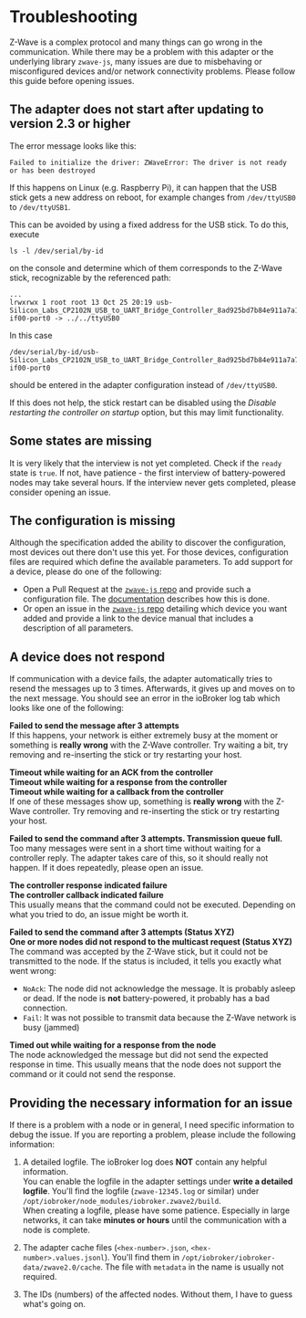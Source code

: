 # Troubleshooting

Z-Wave is a complex protocol and many things can go wrong in the communication. While there may be a problem with this adapter or the underlying library `zwave-js`, many issues are due to misbehaving or misconfigured devices and/or network connectivity problems. Please follow this guide before opening issues.

## The adapter does not start after updating to version 2.3 or higher

The error message looks like this:

```
Failed to initialize the driver: ZWaveError: The driver is not ready or has been destroyed
```

If this happens on Linux (e.g. Raspberry Pi), it can happen that the USB stick gets a new address on reboot, for example changes from `/dev/ttyUSB0` to `/dev/ttyUSB1`.

This can be avoided by using a fixed address for the USB stick. To do this, execute

```
ls -l /dev/serial/by-id
```

on the console and determine which of them corresponds to the Z-Wave stick, recognizable by the referenced path:

```
...
lrwxrwx 1 root root 13 Oct 25 20:19 usb-Silicon_Labs_CP2102N_USB_to_UART_Bridge_Controller_8ad925bd7b84e911a7a1d6217343c2-if00-port0 -> ../../ttyUSB0
```

In this case

```
/dev/serial/by-id/usb-Silicon_Labs_CP2102N_USB_to_UART_Bridge_Controller_8ad925bd7b84e911a7a7a1d6217343c2-if00-port0
```

should be entered in the adapter configuration instead of `/dev/ttyUSB0`.

If this does not help, the stick restart can be disabled using the _Disable restarting the controller on startup_ option, but this may limit functionality.

## Some states are missing

It is very likely that the interview is not yet completed. Check if the `ready` state is `true`. If not, have patience - the first interview of battery-powered nodes may take several hours. If the interview never gets completed, please consider opening an issue.

## The configuration is missing

Although the specification added the ability to discover the configuration, most devices out there don't use this yet. For those devices, configuration files are required which define the available parameters. To add support for a device, please do one of the following:

-   Open a Pull Request at the [`zwave-js` repo](https://github.com/AlCalzone/node-zwave-js) and provide such a configuration file. The [documentation](https://alcalzone.github.io/node-zwave-js/#/development/config-files) describes how this is done.
-   Or open an issue in the [`zwave-js` repo](https://github.com/AlCalzone/node-zwave-js) detailing which device you want added and provide a link to the device manual that includes a description of all parameters.

## A device does not respond

If communication with a device fails, the adapter automatically tries to resend the messages up to 3 times. Afterwards, it gives up and moves on to the next message. You should see an error in the ioBroker log tab which looks like one of the following:

**Failed to send the message after 3 attempts**  
If this happens, your network is either extremely busy at the moment or something is **really wrong** with the Z-Wave controller. Try waiting a bit, try removing and re-inserting the stick or try restarting your host.

**Timeout while waiting for an ACK from the controller**  
**Timeout while waiting for a response from the controller**  
**Timeout while waiting for a callback from the controller**  
If one of these messages show up, something is **really wrong** with the Z-Wave controller. Try removing and re-inserting the stick or try restarting your host.

**Failed to send the command after 3 attempts. Transmission queue full.**  
Too many messages were sent in a short time without waiting for a controller reply. The adapter takes care of this, so it should really not happen. If it does repeatedly, please open an issue.

**The controller response indicated failure**  
**The controller callback indicated failure**  
This usually means that the command could not be executed. Depending on what you tried to do, an issue might be worth it.

**Failed to send the command after 3 attempts (Status XYZ)**  
**One or more nodes did not respond to the multicast request (Status XYZ)**  
The command was accepted by the Z-Wave stick, but it could not be transmitted to the node. If the status is included, it tells you exactly what went wrong:

-   `NoAck`: The node did not acknowledge the message. It is probably asleep or dead. If the node is **not** battery-powered, it probably has a bad connection.
-   `Fail`: It was not possible to transmit data because the Z-Wave network is busy (jammed)

**Timed out while waiting for a response from the node**  
The node acknowledged the message but did not send the expected response in time. This usually means that the node does not support the command or it could not send the response.

## Providing the necessary information for an issue

If there is a problem with a node or in general, I need specific information to debug the issue. If you are reporting a problem, please include the following information:

1. A detailed logfile. The ioBroker log does **NOT** contain any helpful information.  
   You can enable the logfile in the adapter settings under **write a detailed logfile**. You'll find the logfile (`zwave-12345.log` or similar) under `/opt/iobroker/node_modules/iobroker.zwave2/build`.  
   When creating a logfile, please have some patience. Especially in large networks, it can take **minutes or hours** until the communication with a node is complete.

2. The adapter cache files (`<hex-number>.json`, `<hex-number>.values.jsonl`). You'll find them in `/opt/iobroker/iobroker-data/zwave2.0/cache`. The file with `metadata` in the name is usually not required.

3. The IDs (numbers) of the affected nodes. Without them, I have to guess what's going on.

